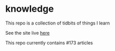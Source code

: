 # knowledge

This repo is a collection of tidbits of things I learn

See the site live [here](https://mark1626.github.io/knowledge/)

This repo currently contains #173 articles

